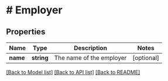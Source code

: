 # # Employer

## Properties

Name | Type | Description | Notes
------------ | ------------- | ------------- | -------------
**name** | **string** | The name of the employer | [optional]

[[Back to Model list]](../../README.md#models) [[Back to API list]](../../README.md#endpoints) [[Back to README]](../../README.md)
